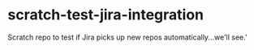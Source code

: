 # scratch-test-jira-integration
Scratch repo to test if Jira picks up new repos automatically...we'll see.'

